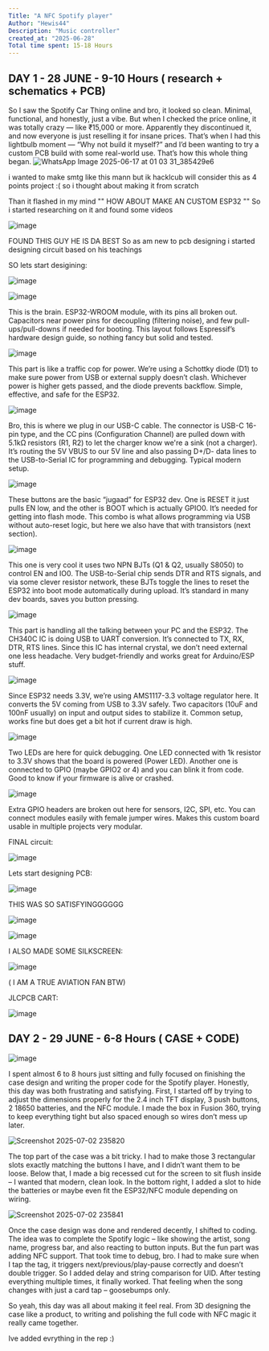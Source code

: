 ```yaml
---
Title: "A NFC Spotify player"
Author: "Hewis44"
Description: "Music controller"
created_at: "2025-06-28"
Total time spent: 15-18 Hours
---
```




## DAY 1 - 28 JUNE - 9-10 Hours  ( research + schematics + PCB)

So I saw the Spotify Car Thing online and bro, it looked so clean. Minimal, functional, and honestly, just a vibe. But when I checked the price online, it was totally crazy — like ₹15,000 or more. Apparently they discontinued it, and now everyone is just reselling it for insane prices. That’s when I had this lightbulb moment — “Why not build it myself?”  and I’d been wanting to try a custom PCB build with some real-world use. That’s how this whole thing began.
![WhatsApp Image 2025-06-17 at 01 03 31_385429e6](https://github.com/user-attachments/assets/3b0595d0-bccb-4cde-b9a0-a05888e04cb2)


i wanted to make smtg like this mann but ik hacklcub will consider this as 4 points project :( so i thought about making it from scratch

Than it flashed in my mind "" HOW ABOUT MAKE AN CUSTOM ESP32 ""
So i started researching on it and found some videos 


![image](https://github.com/user-attachments/assets/f0788d26-a0b6-4863-9e04-9ea97c549c51)



FOUND THIS GUY HE IS DA BEST
So as am new to pcb designing i started designing circuit based on his teachings



SO lets start desigining:





![image](https://github.com/user-attachments/assets/abbe24d9-62ed-4ce8-9e4f-9c217170d1b9)

![image](https://github.com/user-attachments/assets/451b82d3-df53-4169-9427-38fac9780959)


This is the brain. ESP32-WROOM module, with its pins all broken out. Capacitors near power pins for decoupling (filtering noise), and few pull-ups/pull-downs if needed for booting. This layout follows Espressif’s hardware design guide, so nothing fancy but solid and tested.




![image](https://github.com/user-attachments/assets/c1c5958d-463f-485a-81ce-fa6533ef5731)



This part is like a traffic cop for power. We’re using a Schottky diode (D1) to make sure power from USB or external supply doesn’t clash. Whichever power is higher gets passed, and the diode prevents backflow. Simple, effective, and safe for the ESP32.



![image](https://github.com/user-attachments/assets/145e3d3c-5a39-483f-8ad7-13606fab8cf3)




Bro, this is where we plug in our USB-C cable. The connector is USB-C 16-pin type, and the CC pins (Configuration Channel) are pulled down with 5.1kΩ resistors (R1, R2) to let the charger know we're a sink (not a charger). It’s routing the 5V VBUS to our 5V line and also passing D+/D- data lines to the USB-to-Serial IC for programming and debugging. Typical modern setup.




![image](https://github.com/user-attachments/assets/32113546-e680-47a5-8b21-89d0ed671428)




These buttons are the basic “jugaad” for ESP32 dev. One is RESET it just pulls EN low, and the other is BOOT which is actually GPIO0. It’s needed for getting into flash mode. This combo is what allows programming via USB without auto-reset logic, but here we also have that with transistors (next section).


![image](https://github.com/user-attachments/assets/9bbb21d5-d330-4a1c-8458-c05788e810f4)




This one is very cool  it uses two NPN BJTs (Q1 & Q2, usually S8050) to control EN and IO0. The USB-to-Serial chip sends DTR and RTS signals, and via some clever resistor network, these BJTs toggle the lines to reset the ESP32 into boot mode automatically during upload. It’s standard in many dev boards, saves you button pressing.




![image](https://github.com/user-attachments/assets/e41c75c2-f2a8-499a-a8ac-881d7ec6652e)


This part is handling all the talking between your PC and the ESP32. The CH340C IC is doing USB to UART conversion. It’s connected to TX, RX, DTR, RTS lines. Since this IC has internal crystal, we don’t need external one less headache. Very budget-friendly and works great for Arduino/ESP stuff.



![image](https://github.com/user-attachments/assets/cc141517-ac0a-4deb-8be6-6b759f0d2924)



Since ESP32 needs 3.3V, we’re using AMS1117-3.3 voltage regulator here. It converts the 5V coming from USB to 3.3V safely. Two capacitors (10uF and 100nF usually) on input and output sides to stabilize it. Common setup, works fine but does get a bit hot if current draw is high.




![image](https://github.com/user-attachments/assets/f8c537c6-ca45-444e-a938-e1447108ec52)



Two LEDs are here for quick debugging. One LED connected with 1k resistor to 3.3V shows that the board is powered (Power LED). Another one is connected to GPIO (maybe GPIO2 or 4) and you can blink it from code. Good to know if your firmware is alive or crashed.




![image](https://github.com/user-attachments/assets/f9be527c-52bf-4739-bab1-11f9b19601a7)


Extra GPIO headers are broken out here for sensors, I2C, SPI, etc. You can connect modules easily with female jumper wires. Makes this custom board usable in multiple projects very modular.




FINAL circuit:


![image](https://github.com/user-attachments/assets/2892b757-8f12-49f4-9b4d-2c31ff3febc8)



Lets start designing PCB:



![image](https://github.com/user-attachments/assets/34bc4d3d-56da-42ea-95ca-985978acfca7)



THIS WAS SO SATISFYINGGGGGG


![image](https://github.com/user-attachments/assets/a9ed80cc-ef31-4e8b-a0c8-e99b4970a400)

![image](https://github.com/user-attachments/assets/b5af1454-5b38-4488-98da-290f17779335)


I ALSO MADE SOME SILKSCREEN:


![image](https://github.com/user-attachments/assets/e621b50e-7c59-4e34-92f5-3c226b225158)


( I AM A TRUE AVIATION FAN BTW)

JLCPCB CART:


![image](https://github.com/user-attachments/assets/0c6ed91d-b08f-4e99-84e0-afa45265252a)


## DAY 2 - 29 JUNE - 6-8 Hours  ( CASE + CODE)


![image](https://github.com/user-attachments/assets/0299d681-9f98-49b1-afd7-7c5d441a0070)




 I spent almost 6 to 8 hours just sitting and fully focused on finishing the case design and writing the proper code for the Spotify player. Honestly, this day was both frustrating and satisfying. First, I started off by trying to adjust the dimensions properly for the 2.4 inch TFT display, 3 push buttons, 2 18650 batteries, and the NFC module. I made the box in Fusion 360, trying to keep everything tight but also spaced enough so wires don’t mess up later.



![Screenshot 2025-07-02 235820](https://github.com/user-attachments/assets/6f990396-fed3-4760-a1d5-9b2d6854673a)



The top part of the case was a bit tricky. I had to make those 3 rectangular slots exactly matching the buttons I have, and I didn’t want them to be loose. Below that, I made a big recessed cut for the screen to sit flush inside – I wanted that modern, clean look. In the bottom right, I added a slot to hide the batteries or maybe even fit the ESP32/NFC module depending on wiring.


![Screenshot 2025-07-02 235841](https://github.com/user-attachments/assets/a788b066-f118-4175-b6e4-9416072d8c94)



Once the case design was done and rendered decently, I shifted to coding. The idea was to complete the Spotify logic – like showing the artist, song name, progress bar, and also reacting to button inputs. But the fun part was adding NFC support. That took time to debug, bro. I had to make sure when I tap the tag, it triggers next/previous/play-pause correctly and doesn’t double trigger. So I added delay and string comparison for UID. After testing everything multiple times, it finally worked. That feeling when the song changes with just a card tap – goosebumps only.

So yeah, this day was all about making it feel real. From 3D designing the case like a product, to writing and polishing the full code with NFC magic it really came together.



Ive added evrything in the rep :)



